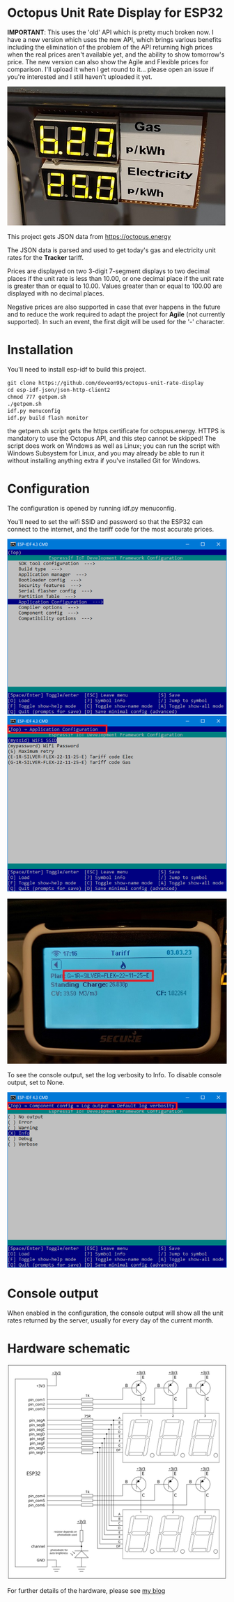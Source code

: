 # Octopus Unit Rate Display for ESP32

**IMPORTANT**: This uses the 'old' API which is pretty much broken now. I have a new version which uses the new API, which brings various benefits including the elimination of the problem of the API returning high prices when the real prices aren't available yet, and the ability to show tomorrow's price. The new version can also show the Agile and Flexible prices for comparison. I'll upload it when I get round to it... please open an issue if you're interested and I still haven't uploaded it yet.

![photo of the hardware](images/finished-hardware.jpg)

This project gets JSON data from https://octopus.energy

The JSON data is parsed and used to get today's gas and electricity unit rates for the **Tracker** tariff.

Prices are displayed on two 3-digit 7-segment displays to two decimal places if the unit rate is less than 10.00, or one decimal place if the unit rate is greater than or equal to 10.00. Values greater than or equal to 100.00 are displayed with no decimal places.

Negative prices are also supported in case that ever happens in the future and to reduce the work required to adapt the project for **Agile** (not currently supported). In such an event, the first digit will be used for the '-' character.

# Installation

You'll need to install esp-idf to build this project.

```
git clone https://github.com/deveon95/octopus-unit-rate-display
cd esp-idf-json/json-http-client2
chmod 777 getpem.sh
./getpem.sh
idf.py menuconfig
idf.py build flash monitor
```

the getpem.sh script gets the https certificate for octopus.energy. HTTPS is mandatory to use the Octopus API, and this step cannot be skipped! The script does work on Windows as well as Linux; you can run the script with Windows Subsystem for Linux, and you may already be able to run it without installing anything extra if you've installed Git for Windows.

# Configuration
The configuration is opened by running idf.py menuconfig.

You'll need to set the wifi SSID and password so that the ESP32 can connect to the internet, and the tariff code for the most accurate prices.

![config-top](images/Screenshot1.png)
![config-app](images/Screenshot2.png)

![finding the tariff on the ihd](images/ihd.jpg)

To see the console output, set the log verbosity to Info. To disable console output, set to None.

![config-log](images/Screenshot3.png)


# Console output   
When enabled in the configuration, the console output will show all the unit rates returned by the server, usually for every day of the current month.

# Hardware schematic
![schematic](images/schematic.svg)

For further details of the hardware, please see [my blog](https://nick-elec.blogspot.com/2023/03/esp32-based-octopus-tracker-unit-rate.html)

